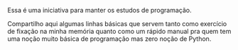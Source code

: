 Essa é uma iniciativa para manter os estudos de programação.

Compartilho aqui algumas linhas básicas que servem tanto como exercício de fixação na minha memória quanto como um rápido manual pra quem tem uma noção muito básica de programação mas zero noção de Python.
